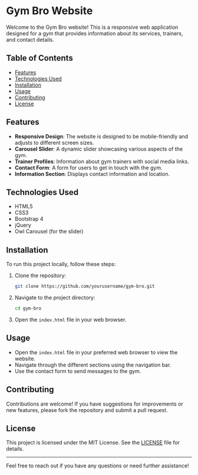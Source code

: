 # Gym Bro Website

Welcome to the Gym Bro website! This is a responsive web application designed for a gym that provides information about its services, trainers, and contact details.

## Table of Contents

- [Features](#features)
- [Technologies Used](#technologies-used)
- [Installation](#installation)
- [Usage](#usage)
- [Contributing](#contributing)
- [License](#license)

## Features

- **Responsive Design**: The website is designed to be mobile-friendly and adjusts to different screen sizes.
- **Carousel Slider**: A dynamic slider showcasing various aspects of the gym.
- **Trainer Profiles**: Information about gym trainers with social media links.
- **Contact Form**: A form for users to get in touch with the gym.
- **Information Section**: Displays contact information and location.

## Technologies Used

- HTML5
- CSS3
- Bootstrap 4
- jQuery
- Owl Carousel (for the slider)

## Installation

To run this project locally, follow these steps:

1. Clone the repository:
   ```bash
   git clone https://github.com/yourusername/gym-bro.git
   ```
2. Navigate to the project directory:
   ```bash
   cd gym-bro
   ```
3. Open the `index.html` file in your web browser.

## Usage

- Open the `index.html` file in your preferred web browser to view the website.
- Navigate through the different sections using the navigation bar.
- Use the contact form to send messages to the gym.

## Contributing

Contributions are welcome! If you have suggestions for improvements or new features, please fork the repository and submit a pull request.

## License

This project is licensed under the MIT License. See the [LICENSE](LICENSE) file for details.

---

Feel free to reach out if you have any questions or need further assistance!
```

